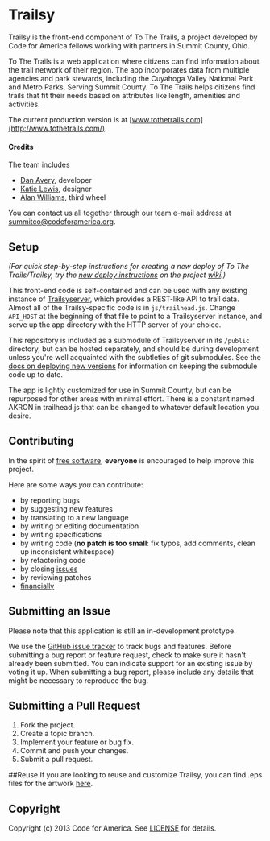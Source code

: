 Trailsy
=======

Trailsy is the front-end component of To The Trails, a project developed by Code for America fellows working with partners in Summit County, Ohio.

To The Trails is a web application where citizens can find information about the trail network of their region.
The app incorporates data from multiple agencies and park stewards, including the Cuyahoga Valley National Park and Metro Parks, Serving Summit County.
To The Trails helps citizens find trails that fit their needs based on attributes like length, amenities and activities.

The current production version is at [www.tothetrails.com](http://www.tothetrails.com/).

#### Credits

The team includes

* [Dan Avery][danavery], developer
* [Katie Lewis][katie], designer
* [Alan Williams][alanjosephwilliams], third wheel

[katie]: https://github.com/katielewis
[danavery]: https://github.com/danavery
[alanjosephwilliams]: https://github.com/alanjosephwilliams

You can contact us all together through our team e-mail address at summitco@codeforamerica.org.

## Setup

*(For quick step-by-step instructions for creating a new deploy of To The Trails/Trailsy, try the [new deploy instructions](https://github.com/codeforamerica/trailsy/wiki/Deploying-a-New-Instance) on the project [wiki](https://github.com/codeforamerica/trailsy/wiki).)*

This front-end code is self-contained and can be used with any existing instance of [Trailsyserver](http://www.github.com/codeforamerica/trailsyserver), which provides a REST-like API to trail data. Almost all of the Trailsy-specific code is in `js/trailhead.js`. Change `API_HOST` at the beginning of that file to point to a Trailsyserver instance, and serve up the app directory with the HTTP server of your choice.

This repository is included as a submodule of Trailsyserver in its `/public` directory, but can be hosted separately, and should be during development unless you're well acquainted with the subtleties of git submodules.  See the [docs on deploying new versions](https://github.com/codeforamerica/trailsy/wiki/Pushing-New-Versions-To-Heroku) for information on keeping the submodule code up to date.

The app is lightly customized for use in Summit County, but can be repurposed for other areas with minimal effort. There is a constant named AKRON in trailhead.js that can be changed to whatever default location you desire.

## Contributing
In the spirit of [free software][free-sw], **everyone** is encouraged to help
improve this project. 

[free-sw]: http://www.fsf.org/licensing/essays/free-sw.html

Here are some ways *you* can contribute:

* by reporting bugs
* by suggesting new features
* by translating to a new language
* by writing or editing documentation
* by writing specifications
* by writing code (**no patch is too small**: fix typos, add comments, clean up
  inconsistent whitespace)
* by refactoring code
* by closing [issues][]
* by reviewing patches
* [financially][]

[issues]: https://github.com/codeforamerica/codeforamerica/trailsy/issues
[financially]: https://secure.codeforamerica.org/page/contribute

## Submitting an Issue

Please note that this application is still an in-development prototype. 

We use the [GitHub issue tracker][issues] to track bugs and features. Before
submitting a bug report or feature request, check to make sure it hasn't
already been submitted. You can indicate support for an existing issue by
voting it up. When submitting a bug report, please include any details that might 
be necessary to reproduce the bug.

## Submitting a Pull Request
1. Fork the project.
2. Create a topic branch.
3. Implement your feature or bug fix.
4. Commit and push your changes.
5. Submit a pull request.

##Reuse
If you are looking to reuse and customize Trailsy, you can find .eps files for the artwork <a href="https://github.com/katielewis/trailsy-designassets" target="_blank">here</a>.

## Copyright
Copyright (c) 2013 Code for America. See [LICENSE][] for details.

[license]: https://github.com/codeforamerica/streetmix/blob/master/LICENSE.md
